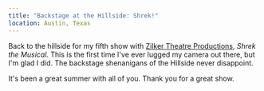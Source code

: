 ```yaml
---
title: "Backstage at the Hillside: Shrek!"
location: Austin, Texas
---
```


Back to the hillside for my fifth show with [Zilker Theatre
Productions](http://www.zilker.org), _Shrek the Musical._ This is the
first time I've ever lugged my camera out there, but I'm glad I
did. The backstage shenanigans of the Hillside never disappoint.

It's been a great summer with all of you. Thank you for a great show.
